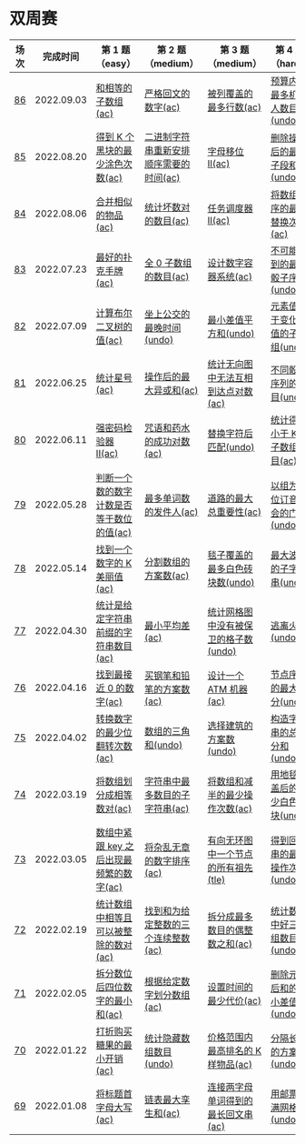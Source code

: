 # 双周赛

**场次**|**完成时间**|**第 1 题（easy）**|**第 2 题（medium）**|**第 3 题（medium）**|**第 4 题（hard）**
--------|------------|-----------|-----------|-----------|-----------
[86](./第%2086%20场双周赛)|2022.09.03|[和相等的子数组(ac)](./第%2086%20场双周赛/6171.%20和相等的子数组)|[严格回文的数字(ac)](./第%2086%20场双周赛/6172.%20严格回文的数字)|[被列覆盖的最多行数(ac)](./第%2086%20场双周赛/6173.%20被列覆盖的最多行数)|[预算内的最多机器人数目(undo)](./第%2086%20场双周赛/6174.%20预算内的最多机器人数目)
[85](./第%2085%20场双周赛)|2022.08.20|[得到 K 个黑块的最少涂色次数(ac)](./第%2085%20场双周赛/6156.%20得到%20K%20个黑块的最少涂色次数)|[二进制字符串重新安排顺序需要的时间(ac)](./第%2085%20场双周赛/6157.%20二进制字符串重新安排顺序需要的时间)|[字母移位 II(ac)](./第%2085%20场双周赛/6158.%20字母移位%20II)|[删除操作后的最大子段和(undo)](./第%2085%20场双周赛/6159.%20删除操作后的最大子段和)
[84](./第%2084%20场双周赛)|2022.08.06|[合并相似的物品(ac)](./第%2084%20场双周赛/6141.%20合并相似的物品)|[统计坏数对的数目(ac)](./第%2084%20场双周赛/6142.%20统计坏数对的数目)|[任务调度器 II(ac)](./第%2084%20场双周赛/6143.%20任务调度器%20II)|[将数组排序的最少替换次数(ac)](./第%2084%20场双周赛/6144.%20将数组排序的最少替换次数)
[83](./第%2083%20场双周赛)|2022.07.23|[最好的扑克手牌(ac)](./第%2083%20场双周赛/6128.%20最好的扑克手牌)|[全 0 子数组的数目(ac)](./第%2083%20场双周赛/6129.%20全%200%20子数组的数目)|[设计数字容器系统(ac)](./第%2083%20场双周赛/6130.%20设计数字容器系统)|[不可能得到的最短骰子序列(undo)](./第%2083%20场双周赛/6131.%20不可能得到的最短骰子序列)
[82](./第%2082%20场双周赛)|2022.07.09|[计算布尔二叉树的值(ac)](./第%2082%20场双周赛/6116.%20计算布尔二叉树的值)|[坐上公交的最晚时间(undo)](./第%2082%20场双周赛/6117.%20坐上公交的最晚时间)|[最小差值平方和(undo)](./第%2082%20场双周赛/6118.%20最小差值平方和)|[元素值大于变化阈值的子数组(undo)](./第%2082%20场双周赛/6119.%20元素值大于变化阈值的子数组)
[81](./第%2081%20场双周赛)|2022.06.25|[统计星号(ac)](./第%2081%20场双周赛/6104.%20统计星号)|[操作后的最大异或和(ac)](./第%2081%20场双周赛/6105.%20操作后的最大异或和)|[统计无向图中无法互相到达点对数(ac)](./第%2081%20场双周赛/6106.%20统计无向图中无法互相到达点对数)|[不同骰子序列的数目(undo)](./第%2081%20场双周赛/6107.%20不同骰子序列的数目)
[80](./第%2080%20场双周赛)|2022.06.11|[强密码检验器 II(ac)](./第%2080%20场双周赛/6095.%20强密码检验器%20II)|[咒语和药水的成功对数(ac)](./第%2080%20场双周赛/6096.%20咒语和药水的成功对数)|[替换字符后匹配(undo)](./第%2080%20场双周赛/6097.%20替换字符后匹配)|[统计得分小于 K 的子数组数目(ac)](./第%2080%20场双周赛/6098.%20统计得分小于%20K%20的子数组数目)
[79](./第%2079%20场双周赛)|2022.05.28|[判断一个数的数字计数是否等于数位的值(ac)](./第%2079%20场双周赛/6083.%20判断一个数的数字计数是否等于数位的值)|[最多单词数的发件人(ac)](./第%2079%20场双周赛/6084.%20最多单词数的发件人)|[道路的最大总重要性(ac)](./第%2079%20场双周赛/6085.%20道路的最大总重要性)|[以组为单位订音乐会的门票(undo)](./第%2079%20场双周赛/6086.%20以组为单位订音乐会的门票)
[78](./第%2078%20场双周赛)|2022.05.14|[找到一个数字的 K 美丽值(ac)](./第%2078%20场双周赛/6060.%20找到一个数字的%20K%20美丽值)|[分割数组的方案数(ac)](./第%2078%20场双周赛/6067.%20分割数组的方案数)|[毯子覆盖的最多白色砖块数(undo)](./第%2078%20场双周赛/6068.%20毯子覆盖的最多白色砖块数)|[最大波动的子字符串(undo)](./第%2078%20场双周赛/6069.%20最大波动的子字符串)
[77](./第%2077%20场双周赛)|2022.04.30|[统计是给定字符串前缀的字符串数目(ac)](./第%2077%20场双周赛/6051.%20统计是给定字符串前缀的字符串数目)|[最小平均差(ac)](./第%2077%20场双周赛/6052.%20最小平均差)|[统计网格图中没有被保卫的格子数(undo)](./第%2077%20场双周赛/6053.%20统计网格图中没有被保卫的格子数)|[逃离火灾(undo)](./第%2077%20场双周赛/6054.%20逃离火灾)
[76](./第%2076%20场双周赛)|2022.04.16|[找到最接近 0 的数字(ac)](./第%2076%20场双周赛/6060.%20找到最接近%200%20的数字)|[买钢笔和铅笔的方案数(ac)](./第%2076%20场双周赛/6061.%20买钢笔和铅笔的方案数)|[设计一个 ATM 机器(ac)](./第%2076%20场双周赛/6062.%20设计一个%20ATM%20机器)|[节点序列的最大得分(undo)](./第%2076%20场双周赛/6063.%20节点序列的最大得分)
[75](./第%2075%20场双周赛)|2022.04.02|[转换数字的最少位翻转次数(ac)](./第%2075%20场双周赛/6033.%20转换数字的最少位翻转次数)|[数组的三角和(undo)](./第%2075%20场双周赛/6034.%20数组的三角和)|[选择建筑的方案数(undo)](./第%2075%20场双周赛/6035.%20选择建筑的方案数)|[构造字符串的总得分和(undo)](./第%2075%20场双周赛/6036.%20构造字符串的总得分和)
[74](./第%2074%20场双周赛)|2022.03.19|[将数组划分成相等数对(ac)](./第%2074%20场双周赛/6020.%20将数组划分成相等数对)|[字符串中最多数目的子字符串(ac)](./第%2074%20场双周赛/6021.%20字符串中最多数目的子字符串)|[将数组和减半的最少操作次数(ac)](./第%2074%20场双周赛/6022.%20将数组和减半的最少操作次数)|[用地毯覆盖后的最少白色砖块(undo)](./第%2074%20场双周赛/6023.%20得用地毯覆盖后的最少白色砖块)
[73](./第%2073%20场双周赛)|2022.03.05|[数组中紧跟 key 之后出现最频繁的数字(ac)](./第%2073%20场双周赛/6024.%20数组中紧跟%20key%20之后出现最频繁的数字)|[将杂乱无章的数字排序(ac)](./第%2073%20场双周赛/6025.%20将杂乱无章的数字排序)|[有向无环图中一个节点的所有祖先(tle)](./第%2073%20场双周赛/6026.%20有向无环图中一个节点的所有祖先)|[得到回文串的最少操作次数(undo)](./第%2073%20场双周赛/6027.%20得到回文串的最少操作次数)
[72](./第%2072%20场双周赛)|2022.02.19|[统计数组中相等且可以被整除的数对(ac)](./第%2072%20场双周赛/5996.%20统计数组中相等且可以被整除的数对)|[找到和为给定整数的三个连续整数(ac)](./第%2072%20场双周赛/5997.%20找到和为给定整数的三个连续整数)|[拆分成最多数目的偶整数之和(ac)](./第%2072%20场双周赛/5998.%20拆分成最多数目的偶整数之和)|[统计数组中好三元组数目(undo)](./第%2072%20场双周赛/5999.%20统计数组中好三元组数目)
[71](./第%2071%20场双周赛)|2022.02.05|[拆分数位后四位数字的最小和(ac)](./第%2071%20场双周赛/5984.%20拆分数位后四位数字的最小和)|[根据给定数字划分数组(ac)](./第%2071%20场双周赛/5985.%20根据给定数字划分数组)|[设置时间的最少代价(ac)](./第%2071%20场双周赛/5986.%20设置时间的最少代价)|[删除元素后和的最小差值(undo)](./第%2071%20场双周赛/5987.%20删除元素后和的最小差值)
[70](./第%2070%20场双周赛)|2022.01.22|[打折购买糖果的最小开销(ac)](./第%2070%20场双周赛/5971.%20打折购买糖果的最小开销)|[统计隐藏数组数目(undo)](./第%2070%20场双周赛/5972.%20统计隐藏数组数目)|[价格范围内最高排名的 K 样物品(ac)](./第%2070%20场双周赛/5973.%20价格范围内最高排名的%20K%20样物品)|[分隔长廊的方案数(undo)](./第%2070%20场双周赛/5974.%20分隔长廊的方案数)
[69](./第%2069%20场双周赛)|2022.01.08|[将标题首字母大写(ac)](./第%2069%20场双周赛/5960.%20将标题首字母大写)|[链表最大孪生和(ac)](./第%2069%20场双周赛/5961.%20链表最大孪生和)|[连接两字母单词得到的最长回文串(ac)](./第%2069%20场双周赛/5962.%20连接两字母单词得到的最长回文串)|[用邮票贴满网格图(undo)](./第%2069%20场双周赛/5963.%20用邮票贴满网格图)

